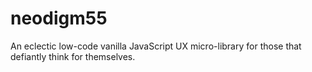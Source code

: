 # neodigm55
An eclectic low-code vanilla JavaScript UX micro-library for those that defiantly think for themselves.
